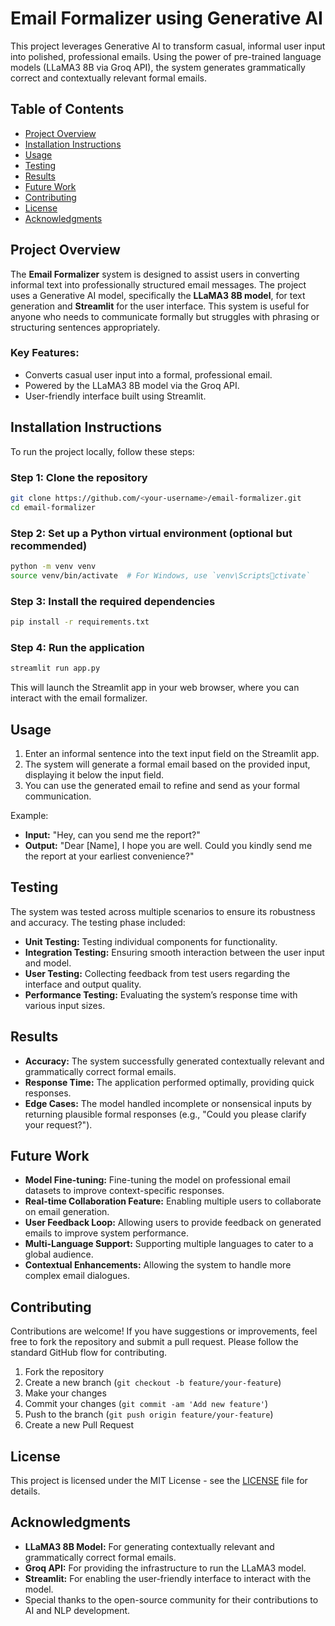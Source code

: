 
# Email Formalizer using Generative AI

This project leverages Generative AI to transform casual, informal user input into polished, professional emails. Using the power of pre-trained language models (LLaMA3 8B via Groq API), the system generates grammatically correct and contextually relevant formal emails.

## Table of Contents
- [Project Overview](#project-overview)
- [Installation Instructions](#installation-instructions)
- [Usage](#usage)
- [Testing](#testing)
- [Results](#results)
- [Future Work](#future-work)
- [Contributing](#contributing)
- [License](#license)
- [Acknowledgments](#acknowledgments)

## Project Overview

The **Email Formalizer** system is designed to assist users in converting informal text into professionally structured email messages. The project uses a Generative AI model, specifically the **LLaMA3 8B model**, for text generation and **Streamlit** for the user interface. This system is useful for anyone who needs to communicate formally but struggles with phrasing or structuring sentences appropriately.

### Key Features:
- Converts casual user input into a formal, professional email.
- Powered by the LLaMA3 8B model via the Groq API.
- User-friendly interface built using Streamlit.

## Installation Instructions

To run the project locally, follow these steps:

### Step 1: Clone the repository
```bash
git clone https://github.com/<your-username>/email-formalizer.git
cd email-formalizer
```

### Step 2: Set up a Python virtual environment (optional but recommended)
```bash
python -m venv venv
source venv/bin/activate  # For Windows, use `venv\Scriptsctivate`
```

### Step 3: Install the required dependencies
```bash
pip install -r requirements.txt
```

### Step 4: Run the application
```bash
streamlit run app.py
```

This will launch the Streamlit app in your web browser, where you can interact with the email formalizer.

## Usage

1. Enter an informal sentence into the text input field on the Streamlit app.
2. The system will generate a formal email based on the provided input, displaying it below the input field.
3. You can use the generated email to refine and send as your formal communication.

Example:
- **Input:** "Hey, can you send me the report?"
- **Output:** "Dear [Name], I hope you are well. Could you kindly send me the report at your earliest convenience?"

## Testing

The system was tested across multiple scenarios to ensure its robustness and accuracy. The testing phase included:
- **Unit Testing:** Testing individual components for functionality.
- **Integration Testing:** Ensuring smooth interaction between the user input and model.
- **User Testing:** Collecting feedback from test users regarding the interface and output quality.
- **Performance Testing:** Evaluating the system’s response time with various input sizes.

## Results

- **Accuracy:** The system successfully generated contextually relevant and grammatically correct formal emails.
- **Response Time:** The application performed optimally, providing quick responses.
- **Edge Cases:** The model handled incomplete or nonsensical inputs by returning plausible formal responses (e.g., "Could you please clarify your request?").

## Future Work

- **Model Fine-tuning:** Fine-tuning the model on professional email datasets to improve context-specific responses.
- **Real-time Collaboration Feature:** Enabling multiple users to collaborate on email generation.
- **User Feedback Loop:** Allowing users to provide feedback on generated emails to improve system performance.
- **Multi-Language Support:** Supporting multiple languages to cater to a global audience.
- **Contextual Enhancements:** Allowing the system to handle more complex email dialogues.

## Contributing

Contributions are welcome! If you have suggestions or improvements, feel free to fork the repository and submit a pull request. Please follow the standard GitHub flow for contributing.

1. Fork the repository
2. Create a new branch (`git checkout -b feature/your-feature`)
3. Make your changes
4. Commit your changes (`git commit -am 'Add new feature'`)
5. Push to the branch (`git push origin feature/your-feature`)
6. Create a new Pull Request

## License

This project is licensed under the MIT License - see the [LICENSE](LICENSE) file for details.

## Acknowledgments

- **LLaMA3 8B Model:** For generating contextually relevant and grammatically correct formal emails.
- **Groq API:** For providing the infrastructure to run the LLaMA3 model.
- **Streamlit:** For enabling the user-friendly interface to interact with the model.
- Special thanks to the open-source community for their contributions to AI and NLP development.

